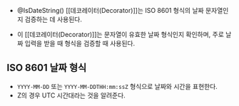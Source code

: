 - @IsDateString() [[데코레이터(Decorator)]]는 ISO 8601 형식의 날짜 문자열인지 검증하는 데 사용된다.

- 이 [[데코레이터(Decorator)]]는 문자열이 유효한 날짜 형식인지 확인하며, 주로 날짜 입력을 받을 때 형식을 검증할 때 사용된다.

## ISO 8601 날짜 형식

- `YYYY-MM-DD` 또는 `YYYY-MM-DDTHH:mm:ssZ` 형식으로 날짜와 시간을 표현한다.
- Z의 경우 UTC 시간대라는 것을 알려준다.